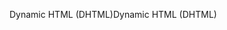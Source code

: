 <span data-ttu-id="3973e-101">Dynamic HTML (DHTML)</span><span class="sxs-lookup"><span data-stu-id="3973e-101">Dynamic HTML (DHTML)</span></span>